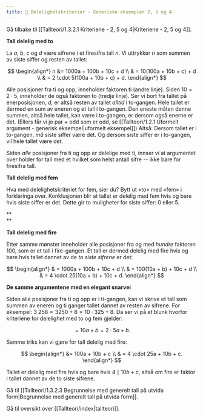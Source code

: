 ```yaml
---
title: 📄 Delelighetskriterier - Generiske eksempler 2, 5 og 4
---
```

Gå tilbake til [[Tallteori/1.3.2.1 Kriteriene - 2, 5 og 4|Kriteriene - 2, 5 og 4]].


**Tall delelig med to**

La $a$, $b$, $c$ og $d$ være sifrene i et firesifra tall $n$. Vi uttrykker $n$ som summen av siste siffer og resten av tallet:

$$
\begin{align*} 
n
&= 1000a + 100b + 10c + d
\\
& = 10(100a + 10b + c) + d
\\
& = 2 \cdot 5(100a + 10b + c) + d.
\end{align*} 
$$

Alle posisjoner fra ti og opp, inneholder faktoren ti (andre linje). Siden $10 = 2 \cdot 5$, inneholder de også faktoren to (tredje linje). Ser vi bort fra tallet på enerposisjonen, $d$, er altså resten av tallet *alltid* i to-gangen. Hele tallet er dermed en sum av eneren og et tall i to-gangen. Den eneste måten denne summen, altså hele tallet, kan være i to-gangen, er dersom også enerne er det. (Ellers får vi jo par + odd som er odd, se [[Tallteori/1.2.1 Uformelt argument - generisk eksempel|uformelt eksempel]]) Altså: Dersom tallet er i to-gangen, *må* siste siffer være det. Og dersom siste siffer er i to-gangen, vil hele tallet være det.

Siden *alle* posisjoner fra ti og opp er delelige med ti, innser vi at argumentet over holder for tall med et hvilket som helst antall sifre -- ikke bare for firesifra tall.

**Tall delelig med fem**

Hva med delelighetskriteriet for fem, sier du? Bytt ut «to» med «fem» i forklaringa over. Konklusjonen blir at tallet er delelig med fem hvis og bare hvis siste siffer er det. Dette gir to muligheter for siste siffer: $0$ eller $5$.

**\
**

**Tall delelig med fire**

Etter samme mønster inneholder alle posisjoner fra og med *hundre* faktoren $100$, som er et tall i fire-gangen. Et tall er dermed delelig med fire hvis og bare hvis tallet dannet av de *to siste sifrene* er det:

$$
\begin{align*} 
& = 1000a + 100b + 10c + d
\\
& = 100(10a + b) + 10c + d
\\
& = 4 \cdot 25(10a + b) + 10c + d.
\end{align*} 
$$

**De samme argumentene med en elegant snarvei**

Siden alle posisjoner fra ti og opp er i ti-gangen, kan vi skrive et
tall som summen av eneren og ti ganger tallet dannet av resten av
sifrene. For eksempel: $3\ 258 = 3250 + 8 = 10 \cdot 325 + 8$. Da ser vi
på et blunk hvorfor kriteriene for delelighet med to og fem gjelder:

$${= 10a + b
}{= 2 \cdot 5a + b.}$$

Samme triks kan vi gjøre for tall delelig med fire:

$$
\begin{align*} 
&= 100a + 10b + c
\\
& = 4 \cdot 25a + 10b + c.
\end{align*} 
$$

Tallet er delelig med fire hvis og bare hvis $4 \mid 10b + c$, altså om fire er faktor i tallet dannet av de to siste sifrene.

Gå til [[Tallteori/1.3.2.3 Begrunnelse med generelt tall på utvida form|Begrunnelse med generelt tall på utvida form]].

Gå til oversikt over [[Tallteori/index|tallteori]].